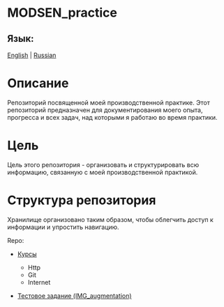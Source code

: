 # MODSEN_practice

## Язык:

[English](README.md) | [Russian](README.ru.md)

# Описание

Репозиторий посвященной моей производственной практике. Этот репозиторий предназначен для документирования моего опыта, прогресса и всех задач, над которыми я работаю во время практики.

# Цель

Цель этого репозитория - организовать и структурировать всю информацию, связанную с моей производственной практикой.

# Структура репозитория

Хранилище организовано таким образом, чтобы облегчить доступ к информации и упростить навигацию.

Repo:

- [Курсы](Courses/README.ru.md)

  - Http
  - Git
  - Internet
  
- [Тестовое задание (IMG_augmentation)](IMG_augmentation/README.ru.md)

